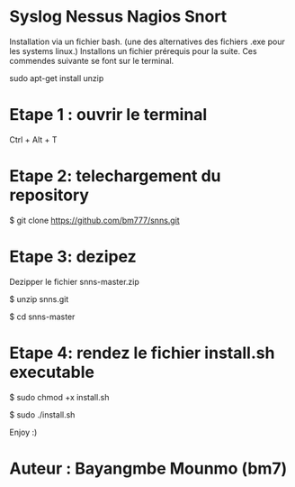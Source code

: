 # __Syslog Nessus Nagios Snort__
Installation via un fichier bash. (une des alternatives des fichiers .exe pour les systems linux.)
Installons un fichier prérequis pour la suite.
Ces commendes suivante se font sur le terminal.

sudo apt-get install unzip

# Etape 1 : ouvrir le terminal
Ctrl + Alt + T

# Etape 2: telechargement du repository
$ git clone https://github.com/bm777/snns.git

# Etape 3: dezipez
Dezipper le fichier snns-master.zip

$ unzip snns.git

$ cd snns-master

# Etape 4: rendez le fichier install.sh executable
$ sudo chmod +x install.sh

$ sudo ./install.sh

Enjoy :)
# Auteur : Bayangmbe Mounmo (bm7)

